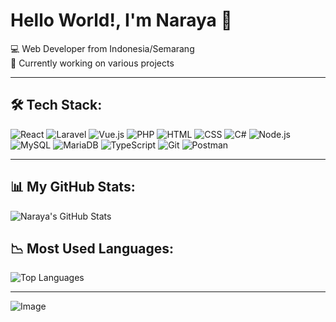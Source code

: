 # Hello World!, I'm Naraya 👋

💻 Web Developer from Indonesia/Semarang  
🚀 Currently working on various projects

---

## 🛠️ Tech Stack:
![React](https://img.shields.io/badge/-React-61DAFB?style=flat-square&logo=react&logoColor=black)
![Laravel](https://img.shields.io/badge/-Laravel-FF2D20?style=flat-square&logo=laravel&logoColor=white)
![Vue.js](https://img.shields.io/badge/-Vue.js-4FC08D?style=flat-square&logo=vue.js&logoColor=white)
![PHP](https://img.shields.io/badge/-PHP-777BB4?style=flat-square&logo=php&logoColor=white)
![HTML](https://img.shields.io/badge/-HTML5-E34F26?style=flat-square&logo=html5&logoColor=white)
![CSS](https://img.shields.io/badge/-CSS3-1572B6?style=flat-square&logo=css3&logoColor=white)
![C#](https://img.shields.io/badge/-C%23-239120?style=flat-square&logo=c-sharp&logoColor=white)
![Node.js](https://img.shields.io/badge/-Node.js-339933?style=flat-square&logo=nodedotjs&logoColor=white)
![MySQL](https://img.shields.io/badge/-MySQL-4479A1?style=flat-square&logo=mysql&logoColor=white)
![MariaDB](https://img.shields.io/badge/-MariaDB-003B57?style=flat-square&logo=mariadb&logoColor=white)
![TypeScript](https://img.shields.io/badge/-TypeScript-3178C6?style=flat-square&logo=typescript&logoColor=white)
![Git](https://img.shields.io/badge/-Git-F05032?style=flat-square&logo=git&logoColor=white)
![Postman](https://img.shields.io/badge/-Postman-FF6C37?style=flat-square&logo=postman&logoColor=white)

---

## 📊 My GitHub Stats:
![Naraya's GitHub Stats](https://github-readme-stats.vercel.app/api?username=telole&show_icons=true&hide_title=true&hide=prs&count_private=true&hide_border=true&theme=tokyonight)

## 📉 Most Used Languages:
![Top Languages](https://github-readme-stats.vercel.app/api/top-langs/?username=telole&layout=compact&langs_count=10&hide_border=true&theme=tokyonight)

---

![Image](https://github.com/user-attachments/assets/41d73e95-8604-4d88-8899-191ab74adc82)



